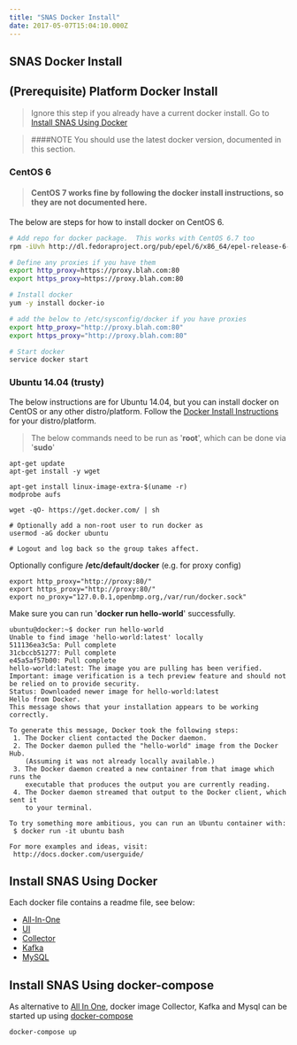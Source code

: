 ```yaml
---
title: "SNAS Docker Install"
date: 2017-05-07T15:04:10.000Z
---
```


## SNAS Docker Install

<!--more-->

(Prerequisite) Platform Docker Install
--------------------------------------

> Ignore this step if you already have a current docker install. Go to [Install SNAS Using Docker](#install-snas-using-docker)

> ####NOTE
> You should use the latest docker version, documented in this section.

### CentOS 6

> #### CentOS 7 works fine by following the docker install instructions, so they are not documented here. 

The below are steps for how to install docker on CentOS 6.

```sh
# Add repo for docker package.  This works with CentOS 6.7 too
rpm -iUvh http://dl.fedoraproject.org/pub/epel/6/x86_64/epel-release-6-8.noarch.rpm

# Define any proxies if you have them
export http_proxy=https://proxy.blah.com:80
export https_proxy=https://proxy.blah.com:80

# Install docker
yum -y install docker-io

# add the below to /etc/sysconfig/docker if you have proxies
export http_proxy="http://proxy.blah.com:80"
export https_proxy="http://proxy.blah.com:80"

# Start docker
service docker start 
```

### Ubuntu 14.04 (trusty)
The below instructions are for Ubuntu 14.04, but you can install docker on CentOS or
any other distro/platform.  Follow the [Docker Install Instructions](http://docs.docker.com/installation/) for your distro/platform. 


> The below commands need to be run as '**root**', which can be done via '**sudo**'

    apt-get update
    apt-get install -y wget   
    
    apt-get install linux-image-extra-$(uname -r)
    modprobe aufs
    
    wget -qO- https://get.docker.com/ | sh
    
    # Optionally add a non-root user to run docker as
    usermod -aG docker ubuntu

    # Logout and log back so the group takes affect. 
    

Optionally configure **/etc/default/docker** (e.g. for proxy config)

    export http_proxy="http://proxy:80/"
    export https_proxy="http://proxy:80/"
    export no_proxy="127.0.0.1,openbmp.org,/var/run/docker.sock"

Make sure you can run '**docker run hello-world**' successfully.

```
ubuntu@docker:~$ docker run hello-world
Unable to find image 'hello-world:latest' locally
511136ea3c5a: Pull complete 
31cbccb51277: Pull complete 
e45a5af57b00: Pull complete 
hello-world:latest: The image you are pulling has been verified. Important: image verification is a tech preview feature and should not be relied on to provide security.
Status: Downloaded newer image for hello-world:latest
Hello from Docker.
This message shows that your installation appears to be working correctly.

To generate this message, Docker took the following steps:
 1. The Docker client contacted the Docker daemon.
 2. The Docker daemon pulled the "hello-world" image from the Docker Hub.
    (Assuming it was not already locally available.)
 3. The Docker daemon created a new container from that image which runs the
    executable that produces the output you are currently reading.
 4. The Docker daemon streamed that output to the Docker client, which sent it
    to your terminal.

To try something more ambitious, you can run an Ubuntu container with:
 $ docker run -it ubuntu bash

For more examples and ideas, visit:
 http://docs.docker.com/userguide/
```


## Install SNAS Using Docker
Each docker file contains a readme file, see below:

* [All-In-One](/docs/install_aio)
* [UI](/docs/install_ui)
* [Collector](/docs/install_collector)
* [Kafka](/docs/install_kafka)
* [MySQL](/docs/install_mysql)

Install SNAS Using docker-compose
----------------------------
As alternative to [All In One](/docs/install_aio), docker image Collector, Kafka and Mysql can be started up using [docker-compose](https://docs.docker.com/compose/install/)

```
docker-compose up
```